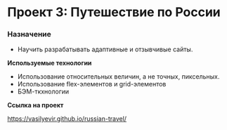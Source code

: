 # Проект 3: Путешествие по России

### Назначение
* Научить разрабатывать адаптивные и отзывчивые сайты.

**Используемые технологии**
* Использование относительных величин, а не точных, пиксельных.
* Использование flex-элементов и grid-элементов
* БЭМ-ткхнологии

**Ссылка на проект**

https://vasilyevir.github.io/russian-travel/